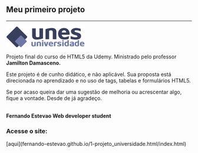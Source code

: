 <h2>Meu primeiro projeto </h2>
<hr>
<img src="logo.png">

<p>   Projeto final do curso de HTML5 da Udemy. Ministrado pelo professor <strong>Jamilton Damasceno.</strong></p>

<p> Este projeto é de cunho didático, e não aplicável. Sua proposta está direcionada no aprendizado e no uso de tags, tabelas e formulários  HTML5.</p>
<p> Se por acaso queira dar uma sugestão de melhoria ou acrescentar algo, fique a vontade. Desde de já agradeço.</p>
<br>
<strong>Fernando Estevao Web developer student</strong>
<br>
<h3>Acesse o site:</h3>
[aqui](fernando-estevao.github.io/1-projeto_universidade.html/index.html)


